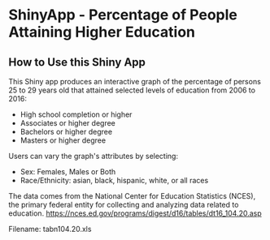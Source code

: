 # ShinyApp - Percentage of People Attaining Higher Education

## How to Use this Shiny App
This Shiny app produces an interactive graph of the percentage of persons 25 to 29 years old that attained selected levels of education from 2006 to 2016:
* High school completion or higher
* Associates or higher degree
* Bachelors or higher degree      
* Masters or higher degree       

Users can vary the graph's attributes by selecting:
* Sex: Females, Males or Both
* Race/Ethnicity: asian, black, hispanic, white, or all races

The data comes from the National Center for Education Statistics (NCES), the primary federal entity for collecting and analyzing data related to education.
https://nces.ed.gov/programs/digest/d16/tables/dt16_104.20.asp

Filename: tabn104.20.xls
